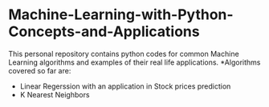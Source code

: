 # Machine-Learning-with-Python-Concepts-and-Applications
This personal repository contains python codes for common Machine Learning algorithms and examples of their real life applications. 
*Algorithms covered so far are:
  - Linear Regerssion with an application in Stock prices prediction 
  - K Nearest Neighbors 
